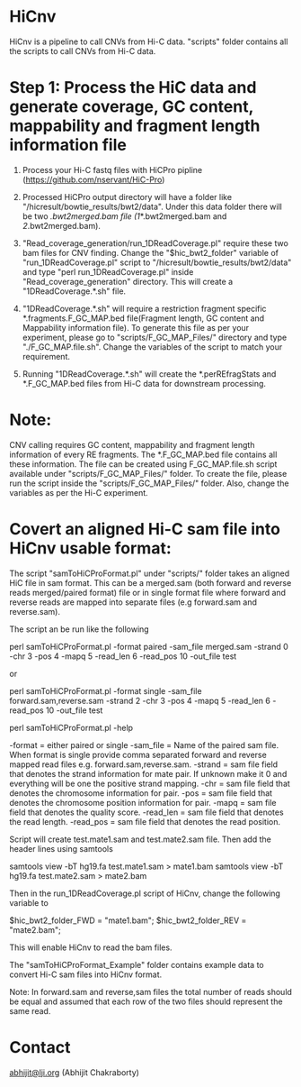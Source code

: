 # HiCnv 

HiCnv is a pipeline to call CNVs from Hi-C data.
"scripts" folder contains all the scripts to call CNVs from Hi-C data.

# Step 1: Process the HiC data and generate coverage, GC content, mappability and fragment length information file

1) Process your Hi-C fastq files with HiCPro pipline (https://github.com/nservant/HiC-Pro)


2) Processed HiCPro output directory will have a folder like "<path>/hicresult/bowtie_results/bwt2/data". Under this data folder there will be two *.bwt2merged.bam file (*_1_*.bwt2merged.bam and *_2_*.bwt2merged.bam). 


3) "Read_coverage_generation/run_1DReadCoverage.pl" require these two bam files for CNV finding. Change the "$hic_bwt2_folder" variable of "run_1DReadCoverage.pl" script to "<path>/hicresult/bowtie_results/bwt2/data" and type "perl run_1DReadCoverage.pl" inside "Read_coverage_generation" directory. This will create a "1DReadCoverage.*.sh" file.


4) "1DReadCoverage.*.sh" will require a restriction fragment specific *.fragments.F_GC_MAP.bed file(Fragment length, GC content and Mappability information file). To generate this file as per your experiment, please go to "scripts/F_GC_MAP_Files/" directory and type "./F_GC_MAP.file.sh". Change the variables of the script to match your requirement. 


5) Running "1DReadCoverage.*.sh" will create the *.perREfragStats and *.F_GC_MAP.bed files from Hi-C data for downstream processing.


# Note:

CNV calling requires GC content, mappability and fragment length information of every RE fragments. The *.F_GC_MAP.bed file contains all these information.
The file can be created using F_GC_MAP.file.sh script available under "scripts/F_GC_MAP_Files/" folder. To create the file, please run the script inside the "scripts/F_GC_MAP_Files/" folder. Also, change the variables as per the Hi-C experiment. 


# Covert an aligned Hi-C sam file into HiCnv usable format:

The script "samToHiCProFormat.pl" under "scripts/" folder takes an aligned HiC file in sam format. This can be a merged.sam (both forward and reverse reads merged/paired format) file or in single format file where forward and reverse reads are mapped into separate files (e.g forward.sam and reverse.sam).

The script an be run like the following 

perl samToHiCProFormat.pl -format paired -sam_file merged.sam -strand 0 -chr 3 -pos 4 -mapq 5 -read_len 6 -read_pos 10 -out_file test

or 

perl samToHiCProFormat.pl -format single -sam_file forward.sam,reverse.sam -strand 2 -chr 3 -pos 4 -mapq 5 -read_len 6 -read_pos 10 -out_file test

perl samToHiCProFormat.pl -help

-format = either paired or single
-sam_file = Name of the paired sam file. When format is single provide comma separated forward and reverse mapped read files e.g. forward.sam,reverse.sam.
-strand = sam file field that denotes the strand information for mate pair. If unknown make it 0 and everything will be one the positive strand mapping.
-chr = sam file field that denotes the chromosome information for pair.
-pos = sam file field that denotes the chromosome position information for pair.
-mapq = sam file field that denotes the quality score.
-read_len = sam file field that denotes the read length.
-read_pos = sam file field that denotes the read position.

Script will create test.mate1.sam and test.mate2.sam file. Then add the header lines using samtools

samtools view -bT hg19.fa test.mate1.sam > mate1.bam
samtools view -bT hg19.fa test.mate2.sam > mate2.bam

Then in the run_1DReadCoverage.pl script of HiCnv, change the following variable to 

$hic_bwt2_folder_FWD = "mate1.bam";
$hic_bwt2_folder_REV = "mate2.bam";

This will enable HiCnv to read the bam files.

The "samToHiCProFormat_Example" folder contains example data to convert Hi-C sam files into HiCnv format.

Note: In forward.sam and reverse,sam files the total number of reads should be equal and assumed that each row of the two files should represent the same read.


# Contact

abhijit@lji.org (Abhijit Chakraborty)
